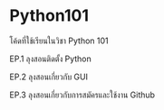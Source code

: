 # Python101
โค้ดที่ใช้เรียนในวิชา Python 101

EP.1 ลุงสอนติดตั้ง Python

EP.2 ลุงสอนเกี่ยวกับ GUI

EP.3 ลุงสอนเกี่ยวกับการสมัครและใช้งาน Github

